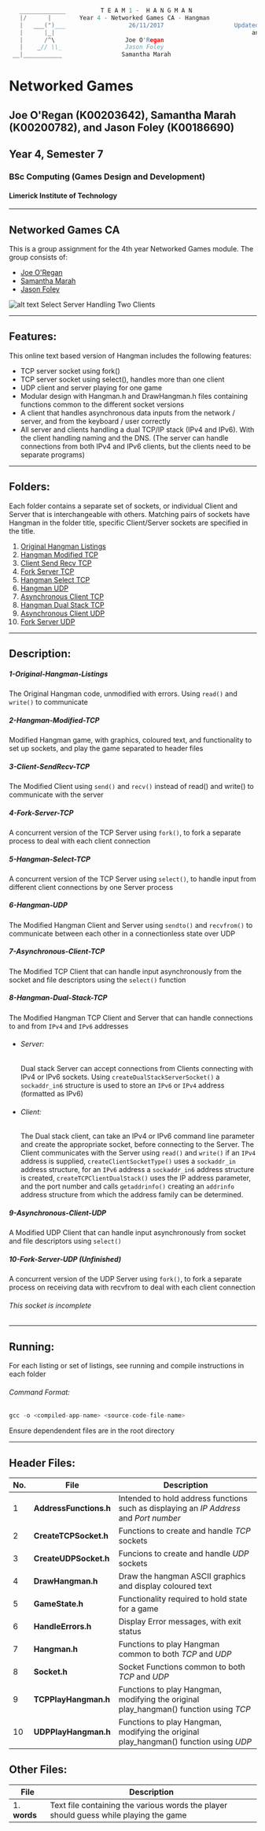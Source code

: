 ```c
   _____________          T E A M 1 -  H A N G M A N
   |/      |        Year 4 - Networked Games CA - Hangman                29/11/2017
   |   ___(")___                  26/11/2017                    Updated with report comments
   |      |_|                                                        and image captions
   |      /^\                    Joe O'Regan
   |    _// \\_                  Jason Foley
 __|___________                 Samantha Marah
```

# Networked Games
## Joe O'Regan (K00203642), Samantha Marah (K00200782), and Jason Foley (K00186690)
## Year 4, Semester 7
### BSc Computing (Games Design and Development)
#### Limerick Institute of Technology

---

## Networked Games CA

This is a group assignment for the 4th year Networked Games module. The group consists of:
  * [Joe O'Regan](https://github.com/joeaoregan)
  * [Samantha Marah](https://github.com/jasfoley)
  * [Jason Foley](https://github.com/samanthamarah)

![alt text](https://raw.githubusercontent.com/joeaoregan/Yr4-NetworkGames-Hangman/master/Screenshots/5HangmanSelectTCP.png "Select Server Handling 2 Clients")
Select Server Handling Two Clients

---

## Features:

This online text based version of Hangman includes the following features:
  * TCP server socket using fork()
  * TCP server socket using select(), handles more than one client
  * UDP client and server playing for one game
  * Modular design with Hangman.h and DrawHangman.h files containing functions common to the different socket versions
  * A client that handles asynchronous data inputs from the network / server, and from the keyboard / user correctly
  * All server and clients handling a dual TCP/IP stack (IPv4 and IPv6). With the client handling naming and the DNS.
    (The server can handle connections from both IPv4 and IPv6 clients, but the clients need to be separate programs)

---

## Folders:

Each folder contains a separate set of sockets, or individual Client and Server that is interchangeable with others.
Matching pairs of sockets have Hangman in the folder title, specific Client/Server sockets are specified in the title.

1. [Original Hangman Listings](https://github.com/joeaoregan/Yr4-NetworkGames-Hangman/tree/master/01-Original-Hangman-Listings)
2. [Hangman Modified TCP](https://github.com/joeaoregan/Yr4-NetworkGames-Hangman/tree/master/02-Hangman-Modified-TCP)
3. [Client Send Recv TCP](https://github.com/joeaoregan/Yr4-NetworkGames-Hangman/tree/master/03-Client-SendRecv-TCP)
4. [Fork Server TCP](https://github.com/joeaoregan/Yr4-NetworkGames-Hangman/tree/master/04-Fork-Server-TCP)
5. [Hangman Select TCP](https://github.com/joeaoregan/Yr4-NetworkGames-Hangman/tree/master/05-Hangman-Select-TCP)
6. [Hangman UDP](https://github.com/joeaoregan/Yr4-NetworkGames-Hangman/tree/master/06-Hangman-UDP)
7. [Asynchronous Client TCP](https://github.com/joeaoregan/Yr4-NetworkGames-Hangman/tree/master/07-Asynchronous-Client-TCP)
8. [Hangman Dual Stack TCP](https://github.com/joeaoregan/Yr4-NetworkGames-Hangman/tree/master/08-Hangman-Dual-Stack-TCP)
9. [Asynchronous Client UDP](https://github.com/joeaoregan/Yr4-NetworkGames-Hangman/tree/master/09-Asynchronous-Client-UDP)
10. [Fork Server UDP](https://github.com/joeaoregan/Yr4-NetworkGames-Hangman/tree/master/10-Fork-Server-UDP)

---

## Description:

##### 1-Original-Hangman-Listings

The Original Hangman code, unmodified with errors. Using `read()` and `write()` to communicate

##### 2-Hangman-Modified-TCP

Modified Hangman game, with graphics, coloured text, and functionality to set up sockets, and play the game separated to header files

##### 3-Client-SendRecv-TCP

The Modified Client using `send()` and `recv()` instead of read() and write() to communicate with the server

##### 4-Fork-Server-TCP

A concurrent version of the TCP Server using `fork()`, to fork a separate process to deal with each client connection

##### 5-Hangman-Select-TCP

A concurrent version of the TCP Server using `select()`, to handle input from different client connections by one Server process

##### 6-Hangman-UDP

The Modified Hangman Client and Server using `sendto()` and `recvfrom()` to communicate between each other in a connectionless state over UDP

##### 7-Asynchronous-Client-TCP

The Modified TCP Client that can handle input asynchronously from the socket and file descriptors using the `select()` function

##### 8-Hangman-Dual-Stack-TCP

The Modified Hangman TCP Client and Server that can handle connections to and from `IPv4` and `IPv6` addresses

* ###### Server:

  Dual stack Server can accept connections from Clients connecting with IPv4 or IPv6 sockets. 
Using `createDualStackServerSocket()` a `sockaddr_in6` structure is used to store an `IPv6` or `IPv4` address (formatted as IPv6)

* ###### Client:

  The Dual stack client, can take an IPv4 or IPv6 command line parameter and create the appropriate socket, before connecting to the Server. 
The Client communicates with the Server using `read()` and `write()` if an `IPv4` address is supplied, 
`createClientSocketType()` uses a `sockaddr_in` address structure, for an `IPv6` address a `sockaddr_in6` address structure is created, 
`createTCPClientDualStack()` uses the IP address parameter, and the port number and calls `getaddrinfo()` 
creating an `addrinfo` address structure from which the address family can be determined.

##### 9-Asynchronous-Client-UDP

A Modified UDP Client that can handle input asynchronously from socket and file descriptors using `select()`

##### 10-Fork-Server-UDP (Unfinished)

A concurrent version of the UDP Server using `fork()`, to fork a separate process on receiving data with recvfrom to deal with each client connection

###### This socket is incomplete

---

## Running:

For each listing or set of listings, see running and compile instructions in each folder
###### Command Format:
```c
gcc -o <compiled-app-name> <source-code-file-name>
```
Ensure dependendent files are in the root directory

---

## Header Files:

| No. | File        | Description |
| --- | ------------- |-------------|
| 1 | **AddressFunctions.h** | Intended to hold address functions such as displaying an *IP Address* and *Port number* |
| 2 | **CreateTCPSocket.h** | Functions to create and handle *TCP* sockets |
| 3 | **CreateUDPSocket.h** | Funcions to create and handle *UDP* sockets |
| 4 | **DrawHangman.h** | Draw the hangman ASCII graphics and display coloured text |
| 5 | **GameState.h** | Functionality required to hold state for a game |
| 6 | **HandleErrors.h** | Display Error messages, with exit status |
| 7 | **Hangman.h** | Functions to play Hangman common to both *TCP* and *UDP* |
| 8 | **Socket.h** | Socket Functions common to both *TCP* and *UDP* |
| 9 | **TCPPlayHangman.h** | Functions to play Hangman, modifying the original play_hangman() function using *TCP* |
| 10 | **UDPPlayHangman.h** | Functions to play Hangman, modifying the original play_hangman() function using *UDP* |

## Other Files:

| File        | Description           |
| ------------- |-------------|
| 1. **words** | Text file containing the various words the player should guess while playing the game |
